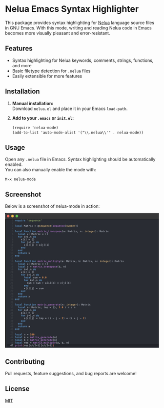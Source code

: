 # Nelua Emacs Syntax Highlighter

This package provides syntax highlighting for [Nelua](https://nelua.io/) language source files in GNU Emacs. With this mode, writing and reading Nelua code in Emacs becomes more visually pleasant and error-resistant.

## Features

- Syntax highlighting for Nelua keywords, comments, strings, functions, and more
- Basic filetype detection for `.nelua` files
- Easily extensible for more features

## Installation

1. **Manual installation:**  
   Download `nelua.el` and place it in your Emacs `load-path`.

2. **Add to your `.emacs` or `init.el`:**
   ```elisp
   (require 'nelua-mode)
   (add-to-list 'auto-mode-alist '("\\.nelua\\'" . nelua-mode))
   ```

## Usage

Open any `.nelua` file in Emacs. Syntax highlighting should be automatically enabled.  
You can also manually enable the mode with:
```
M-x nelua-mode
```

## Screenshot

Below is a screenshot of nelua-mode in action:

![Nelua Emacs Syntax Highlighter Screenshot](Screenshot.png)

## Contributing

Pull requests, feature suggestions, and bug reports are welcome!

## License

[MIT](LICENSE)
